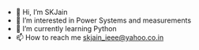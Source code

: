 - 👋 Hi, I’m SKJain
- 👀 I’m interested in Power Systems and measurements
- 🌱 I’m currently learning Python
- 📫 How to reach me skjain_ieee@yahoo.co.in

<!---
skjain-ieee/skjain-ieee is a ✨ special ✨ repository because its `README.md` (this file) appears on your GitHub profile.
You can click the Preview link to take a look at your changes.
--->
